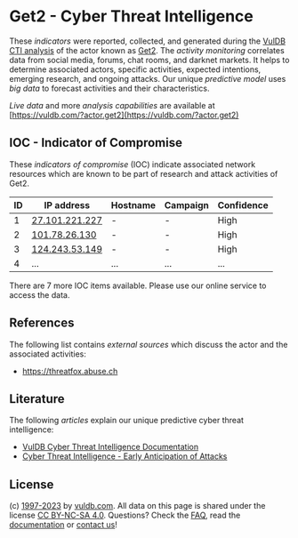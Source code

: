# Get2 - Cyber Threat Intelligence

These _indicators_ were reported, collected, and generated during the [VulDB CTI analysis](https://vuldb.com/?kb.cti) of the actor known as [Get2](https://vuldb.com/?actor.get2). The _activity monitoring_ correlates data from social media, forums, chat rooms, and darknet markets. It helps to determine associated actors, specific activities, expected intentions, emerging research, and ongoing attacks. Our unique _predictive model_ uses _big data_ to forecast activities and their characteristics.

_Live data_ and more _analysis capabilities_ are available at [https://vuldb.com/?actor.get2](https://vuldb.com/?actor.get2)

## IOC - Indicator of Compromise

These _indicators of compromise_ (IOC) indicate associated network resources which are known to be part of research and attack activities of Get2.

ID | IP address | Hostname | Campaign | Confidence
-- | ---------- | -------- | -------- | ----------
1 | [27.101.221.227](https://vuldb.com/?ip.27.101.221.227) | - | - | High
2 | [101.78.26.130](https://vuldb.com/?ip.101.78.26.130) | - | - | High
3 | [124.243.53.149](https://vuldb.com/?ip.124.243.53.149) | - | - | High
4 | ... | ... | ... | ...

There are 7 more IOC items available. Please use our online service to access the data.

## References

The following list contains _external sources_ which discuss the actor and the associated activities:

* https://threatfox.abuse.ch

## Literature

The following _articles_ explain our unique predictive cyber threat intelligence:

* [VulDB Cyber Threat Intelligence Documentation](https://vuldb.com/?kb.cti)
* [Cyber Threat Intelligence - Early Anticipation of Attacks](https://www.scip.ch/en/?labs.20201022)

## License

(c) [1997-2023](https://vuldb.com/?kb.changelog) by [vuldb.com](https://vuldb.com/?kb.about). All data on this page is shared under the license [CC BY-NC-SA 4.0](https://creativecommons.org/licenses/by-nc-sa/4.0/). Questions? Check the [FAQ](https://vuldb.com/?kb.faq), read the [documentation](https://vuldb.com/?kb) or [contact us](https://vuldb.com/?contact)!
